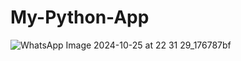 # My-Python-App
![WhatsApp Image 2024-10-25 at 22 31 29_176787bf](https://github.com/user-attachments/assets/cb243d40-9172-4a8a-9633-3f8eb1c86e89)
